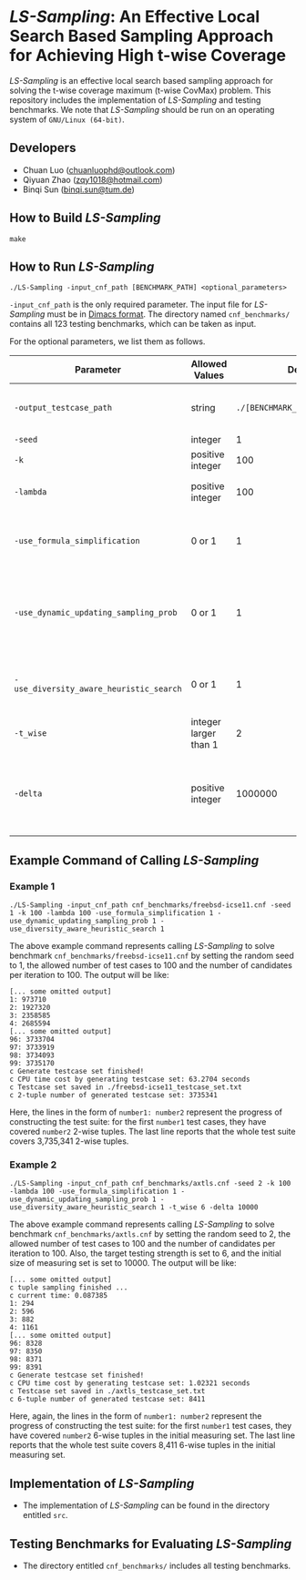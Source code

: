 # *LS-Sampling*: An Effective Local Search Based Sampling Approach for Achieving High t-wise Coverage

*LS-Sampling* is an effective local search based sampling approach for solving the t-wise coverage maximum (t-wise CovMax) problem. This repository includes the implementation of *LS-Sampling* and testing benchmarks. We note that *LS-Sampling* should be run on an operating system of `GNU/Linux (64-bit)`.

## Developers
- Chuan Luo (<chuanluophd@outlook.com>)
- Qiyuan Zhao (<zqy1018@hotmail.com>)
- Binqi Sun (<binqi.sun@tum.de>)

## How to Build *LS-Sampling*

```
make
```

## How to Run *LS-Sampling*

```
./LS-Sampling -input_cnf_path [BENCHMARK_PATH] <optional_parameters>
```

`-input_cnf_path` is the only required parameter. The input file for *LS-Sampling* must be in [Dimacs format](http://www.satcompetition.org/2011/format-benchmarks2011.html). The directory named `cnf_benchmarks/` contains all 123 testing benchmarks, which can be taken as input. 

For the optional parameters, we list them as follows. 

| Parameter | Allowed Values | Default Value | Description | 
| - | - | - | - |
| `-output_testcase_path` | string | `./[BENCHMARK_NAME]_testcase_set.txt` | path to which the generated test suite is saved |
| `-seed` | integer | 1 | random seed | 
| `-k` | positive integer | 100 | the size of the test suite | 
| `-lambda` | positive integer | 100 | the number of candidates per iteration | 
| `-use_formula_simplification` | 0 or 1 | 1 | 1 if the input will be simplified with `bin/coprocessor`, 0 otherwise |
| `-use_dynamic_updating_sampling_prob` | 0 or 1 | 1 | 1 if the dynamic mechanism for updating sampling probabilities is enabled, 0 otherwise |
| `-use_diversity_aware_heuristic_search` | 0 or 1 | 1 | 1 if the diversity-aware heuristic search is enabled, 0 otherwise |
| `-t_wise` | integer larger than 1 | 2 | testing strength |
| `-delta` | positive integer | 1000000 | the initial cardinality of measuring set (will be ignored when using the exact scoring function) |

## Example Command of Calling *LS-Sampling*

### Example 1

```
./LS-Sampling -input_cnf_path cnf_benchmarks/freebsd-icse11.cnf -seed 1 -k 100 -lambda 100 -use_formula_simplification 1 -use_dynamic_updating_sampling_prob 1 -use_diversity_aware_heuristic_search 1
```

The above example command represents calling *LS-Sampling* to solve benchmark `cnf_benchmarks/freebsd-icse11.cnf` by setting the random seed to 1, the allowed number of test cases to 100 and the number of candidates per iteration to 100. The output will be like: 

```
[... some omitted output]
1: 973710
2: 1927320
3: 2358585
4: 2685594
[... some omitted output]
96: 3733704
97: 3733919
98: 3734093
99: 3735170
c Generate testcase set finished!
c CPU time cost by generating testcase set: 63.2704 seconds
c Testcase set saved in ./freebsd-icse11_testcase_set.txt
c 2-tuple number of generated testcase set: 3735341
```

Here, the lines in the form of `number1: number2` represent the progress of constructing the test suite: for the first `number1` test cases, they have covered `number2` 2-wise tuples. The last line reports that the whole test suite covers 3,735,341 2-wise tuples. 

### Example 2

```
./LS-Sampling -input_cnf_path cnf_benchmarks/axtls.cnf -seed 2 -k 100 -lambda 100 -use_formula_simplification 1 -use_dynamic_updating_sampling_prob 1 -use_diversity_aware_heuristic_search 1 -t_wise 6 -delta 10000
```

The above example command represents calling *LS-Sampling* to solve benchmark `cnf_benchmarks/axtls.cnf` by setting the random seed to 2, the allowed number of test cases to 100 and the number of candidates per iteration to 100. Also, the target testing strength is set to 6, and the initial size of measuring set is set to 10000. The output will be like: 

```
[... some omitted output]
c tuple sampling finished ...
c current time: 0.087385
1: 294
2: 596
3: 882
4: 1161
[... some omitted output]
96: 8328
97: 8350
98: 8371
99: 8391
c Generate testcase set finished!
c CPU time cost by generating testcase set: 1.02321 seconds
c Testcase set saved in ./axtls_testcase_set.txt
c 6-tuple number of generated testcase set: 8411
```

Here, again, the lines in the form of `number1: number2` represent the progress of constructing the test suite: for the first `number1` test cases, they have covered `number2` 6-wise tuples in the initial measuring set. The last line reports that the whole test suite covers 8,411 6-wise tuples in the initial measuring set. 

## Implementation of *LS-Sampling*

- The implementation of *LS-Sampling* can be found in the directory entitled `src`.


## Testing Benchmarks for Evaluating *LS-Sampling*

- The directory entitled `cnf_benchmarks/` includes all testing benchmarks.
